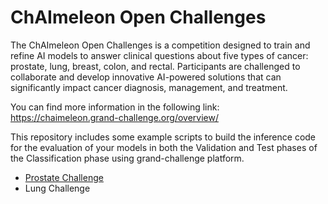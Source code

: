 # ChAImeleon Open Challenges

The ChAImeleon Open Challenges is a competition designed to train 
and refine AI models to answer clinical questions about five types 
of cancer: prostate, lung, breast, colon, and rectal. 
Participants are challenged to collaborate and develop innovative
AI-powered solutions that can significantly impact cancer diagnosis, 
management, and treatment. 

You can find more information in the following link: https://chaimeleon.grand-challenge.org/overview/

This repository includes some example scripts to build the inference code for
the evaluation of your models in both the Validation and Test phases of the 
Classification phase using grand-challenge platform.
- [Prostate Challenge](ProstateCancerRiskPrediction/README.md)
- Lung Challenge
